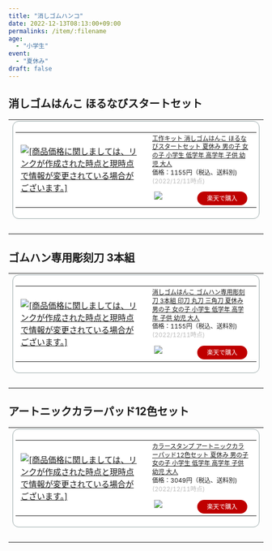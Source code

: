 ```yaml
---
title: "消しゴムハンコ"
date: 2022-12-13T08:13:00+09:00
permalinks: /item/:filename
age:
  - "小学生"
event:
  - "夏休み"
draft: false
---
```

## 消しゴムはんこ ほるなびスタートセット
<table border="0" cellpadding="0" cellspacing="0"><tr><td><div style="border:1px solid #95a5a6;border-radius:.75rem;background-color:#FFFFFF;margin:0px;padding:5px;text-align:center;overflow:hidden;"><table><tr><td style="width:240px"><a href="https://hb.afl.rakuten.co.jp/ichiba/2de439ed.d1b56107.2de439ee.6e7b02a0/?pc=https%3A%2F%2Fitem.rakuten.co.jp%2Ftoyo-kyozai%2F672024460%2F&link_type=picttext&ut=eyJwYWdlIjoiaXRlbSIsInR5cGUiOiJwaWN0dGV4dCIsInNpemUiOiIyNDB4MjQwIiwibmFtIjoxLCJuYW1wIjoicmlnaHQiLCJjb20iOjEsImNvbXAiOiJkb3duIiwicHJpY2UiOjEsImJvciI6MSwiY29sIjoxLCJiYnRuIjoxLCJwcm9kIjowLCJhbXAiOmZhbHNlfQ%3D%3D" target="_blank" rel="nofollow sponsored noopener" style="word-wrap:break-word;"  ><img src="https://hbb.afl.rakuten.co.jp/hgb/2de439ed.d1b56107.2de439ee.6e7b02a0/?me_id=1272266&item_id=10000126&pc=https%3A%2F%2Fthumbnail.image.rakuten.co.jp%2F%400_mall%2Ftoyo-kyozai%2Fcabinet%2Foyako%2Fkgh%2F67202446001.jpg%3F_ex%3D240x240&s=240x240&t=picttext" border="0" style="margin:2px" alt="[商品価格に関しましては、リンクが作成された時点と現時点で情報が変更されている場合がございます。]" title="[商品価格に関しましては、リンクが作成された時点と現時点で情報が変更されている場合がございます。]"></a></td><td style="vertical-align:top;"><p style="font-size:12px;line-height:1.4em;text-align:left;margin:0px;padding:2px 6px;word-wrap:break-word"><a href="https://hb.afl.rakuten.co.jp/ichiba/2de439ed.d1b56107.2de439ee.6e7b02a0/?pc=https%3A%2F%2Fitem.rakuten.co.jp%2Ftoyo-kyozai%2F672024460%2F&link_type=picttext&ut=eyJwYWdlIjoiaXRlbSIsInR5cGUiOiJwaWN0dGV4dCIsInNpemUiOiIyNDB4MjQwIiwibmFtIjoxLCJuYW1wIjoicmlnaHQiLCJjb20iOjEsImNvbXAiOiJkb3duIiwicHJpY2UiOjEsImJvciI6MSwiY29sIjoxLCJiYnRuIjoxLCJwcm9kIjowLCJhbXAiOmZhbHNlfQ%3D%3D" target="_blank" rel="nofollow sponsored noopener" style="word-wrap:break-word;"  >工作キット 消しゴムはんこ ほるなびスタートセット 夏休み 男の子 女の子 小学生 低学年 高学年 子供 幼児 大人</a><br><span >価格：1155円（税込、送料別)</span> <span style="color:#BBB">(2022/12/11時点)</span></p><div style="margin:10px;"><a href="https://hb.afl.rakuten.co.jp/ichiba/2de439ed.d1b56107.2de439ee.6e7b02a0/?pc=https%3A%2F%2Fitem.rakuten.co.jp%2Ftoyo-kyozai%2F672024460%2F&link_type=picttext&ut=eyJwYWdlIjoiaXRlbSIsInR5cGUiOiJwaWN0dGV4dCIsInNpemUiOiIyNDB4MjQwIiwibmFtIjoxLCJuYW1wIjoicmlnaHQiLCJjb20iOjEsImNvbXAiOiJkb3duIiwicHJpY2UiOjEsImJvciI6MSwiY29sIjoxLCJiYnRuIjoxLCJwcm9kIjowLCJhbXAiOmZhbHNlfQ%3D%3D" target="_blank" rel="nofollow sponsored noopener" style="word-wrap:break-word;"  ><img src="https://static.affiliate.rakuten.co.jp/makelink/rl.svg" style="float:left;max-height:27px;width:auto;margin-top:0"></a><a href="https://hb.afl.rakuten.co.jp/ichiba/2de439ed.d1b56107.2de439ee.6e7b02a0/?pc=https%3A%2F%2Fitem.rakuten.co.jp%2Ftoyo-kyozai%2F672024460%2F%3Fscid%3Daf_pc_bbtn&link_type=picttext&ut=eyJwYWdlIjoiaXRlbSIsInR5cGUiOiJwaWN0dGV4dCIsInNpemUiOiIyNDB4MjQwIiwibmFtIjoxLCJuYW1wIjoicmlnaHQiLCJjb20iOjEsImNvbXAiOiJkb3duIiwicHJpY2UiOjEsImJvciI6MSwiY29sIjoxLCJiYnRuIjoxLCJwcm9kIjowLCJhbXAiOmZhbHNlfQ==" target="_blank" rel="nofollow sponsored noopener" style="word-wrap:break-word;"  ><div style="float:right;width:41%;height:27px;background-color:#bf0000;color:#fff!important;font-size:12px;font-weight:500;line-height:27px;margin-left:1px;padding: 0 12px;border-radius:16px;cursor:pointer;text-align:center;">楽天で購入</div></a></div></td></tr></table></div><br><p style="color:#000000;font-size:12px;line-height:1.4em;margin:5px;word-wrap:break-word"></p></td></tr></table>

## ゴムハン専用彫刻刀 3本組
<table border="0" cellpadding="0" cellspacing="0"><tr><td><div style="border:1px solid #95a5a6;border-radius:.75rem;background-color:#FFFFFF;margin:0px;padding:5px;text-align:center;overflow:hidden;"><table><tr><td style="width:240px"><a href="https://hb.afl.rakuten.co.jp/ichiba/2de439ed.d1b56107.2de439ee.6e7b02a0/?pc=https%3A%2F%2Fitem.rakuten.co.jp%2Ftoyo-kyozai%2F672024483%2F&link_type=picttext&ut=eyJwYWdlIjoiaXRlbSIsInR5cGUiOiJwaWN0dGV4dCIsInNpemUiOiIyNDB4MjQwIiwibmFtIjoxLCJuYW1wIjoicmlnaHQiLCJjb20iOjEsImNvbXAiOiJkb3duIiwicHJpY2UiOjEsImJvciI6MSwiY29sIjoxLCJiYnRuIjoxLCJwcm9kIjowLCJhbXAiOmZhbHNlfQ%3D%3D" target="_blank" rel="nofollow sponsored noopener" style="word-wrap:break-word;"  ><img src="https://hbb.afl.rakuten.co.jp/hgb/2de439ed.d1b56107.2de439ee.6e7b02a0/?me_id=1272266&item_id=10000093&pc=https%3A%2F%2Fthumbnail.image.rakuten.co.jp%2F%400_mall%2Ftoyo-kyozai%2Fcabinet%2Foyako%2Fkgh%2F67202448301-2.jpg%3F_ex%3D240x240&s=240x240&t=picttext" border="0" style="margin:2px" alt="[商品価格に関しましては、リンクが作成された時点と現時点で情報が変更されている場合がございます。]" title="[商品価格に関しましては、リンクが作成された時点と現時点で情報が変更されている場合がございます。]"></a></td><td style="vertical-align:top;"><p style="font-size:12px;line-height:1.4em;text-align:left;margin:0px;padding:2px 6px;word-wrap:break-word"><a href="https://hb.afl.rakuten.co.jp/ichiba/2de439ed.d1b56107.2de439ee.6e7b02a0/?pc=https%3A%2F%2Fitem.rakuten.co.jp%2Ftoyo-kyozai%2F672024483%2F&link_type=picttext&ut=eyJwYWdlIjoiaXRlbSIsInR5cGUiOiJwaWN0dGV4dCIsInNpemUiOiIyNDB4MjQwIiwibmFtIjoxLCJuYW1wIjoicmlnaHQiLCJjb20iOjEsImNvbXAiOiJkb3duIiwicHJpY2UiOjEsImJvciI6MSwiY29sIjoxLCJiYnRuIjoxLCJwcm9kIjowLCJhbXAiOmZhbHNlfQ%3D%3D" target="_blank" rel="nofollow sponsored noopener" style="word-wrap:break-word;"  >消しゴムはんこ ゴムハン専用彫刻刀 3本組 印刀 丸刀 三角刀 夏休み 男の子 女の子 小学生 低学年 高学年 子供 幼児 大人</a><br><span >価格：1155円（税込、送料別)</span> <span style="color:#BBB">(2022/12/11時点)</span></p><div style="margin:10px;"><a href="https://hb.afl.rakuten.co.jp/ichiba/2de439ed.d1b56107.2de439ee.6e7b02a0/?pc=https%3A%2F%2Fitem.rakuten.co.jp%2Ftoyo-kyozai%2F672024483%2F&link_type=picttext&ut=eyJwYWdlIjoiaXRlbSIsInR5cGUiOiJwaWN0dGV4dCIsInNpemUiOiIyNDB4MjQwIiwibmFtIjoxLCJuYW1wIjoicmlnaHQiLCJjb20iOjEsImNvbXAiOiJkb3duIiwicHJpY2UiOjEsImJvciI6MSwiY29sIjoxLCJiYnRuIjoxLCJwcm9kIjowLCJhbXAiOmZhbHNlfQ%3D%3D" target="_blank" rel="nofollow sponsored noopener" style="word-wrap:break-word;"  ><img src="https://static.affiliate.rakuten.co.jp/makelink/rl.svg" style="float:left;max-height:27px;width:auto;margin-top:0"></a><a href="https://hb.afl.rakuten.co.jp/ichiba/2de439ed.d1b56107.2de439ee.6e7b02a0/?pc=https%3A%2F%2Fitem.rakuten.co.jp%2Ftoyo-kyozai%2F672024483%2F%3Fscid%3Daf_pc_bbtn&link_type=picttext&ut=eyJwYWdlIjoiaXRlbSIsInR5cGUiOiJwaWN0dGV4dCIsInNpemUiOiIyNDB4MjQwIiwibmFtIjoxLCJuYW1wIjoicmlnaHQiLCJjb20iOjEsImNvbXAiOiJkb3duIiwicHJpY2UiOjEsImJvciI6MSwiY29sIjoxLCJiYnRuIjoxLCJwcm9kIjowLCJhbXAiOmZhbHNlfQ==" target="_blank" rel="nofollow sponsored noopener" style="word-wrap:break-word;"  ><div style="float:right;width:41%;height:27px;background-color:#bf0000;color:#fff!important;font-size:12px;font-weight:500;line-height:27px;margin-left:1px;padding: 0 12px;border-radius:16px;cursor:pointer;text-align:center;">楽天で購入</div></a></div></td></tr></table></div><br><p style="color:#000000;font-size:12px;line-height:1.4em;margin:5px;word-wrap:break-word"></p></td></tr></table>

## アートニックカラーパッド12色セット
<table border="0" cellpadding="0" cellspacing="0"><tr><td><div style="border:1px solid #95a5a6;border-radius:.75rem;background-color:#FFFFFF;margin:0px;padding:5px;text-align:center;overflow:hidden;"><table><tr><td style="width:240px"><a href="https://hb.afl.rakuten.co.jp/ichiba/2de439ed.d1b56107.2de439ee.6e7b02a0/?pc=https%3A%2F%2Fitem.rakuten.co.jp%2Ftoyo-kyozai%2F672026205%2F&link_type=picttext&ut=eyJwYWdlIjoiaXRlbSIsInR5cGUiOiJwaWN0dGV4dCIsInNpemUiOiIyNDB4MjQwIiwibmFtIjoxLCJuYW1wIjoicmlnaHQiLCJjb20iOjEsImNvbXAiOiJkb3duIiwicHJpY2UiOjEsImJvciI6MSwiY29sIjoxLCJiYnRuIjoxLCJwcm9kIjowLCJhbXAiOmZhbHNlfQ%3D%3D" target="_blank" rel="nofollow sponsored noopener" style="word-wrap:break-word;"  ><img src="https://hbb.afl.rakuten.co.jp/hgb/2de439ed.d1b56107.2de439ee.6e7b02a0/?me_id=1272266&item_id=10000095&pc=https%3A%2F%2Fthumbnail.image.rakuten.co.jp%2F%400_mall%2Ftoyo-kyozai%2Fcabinet%2Foyako%2Fkgh%2F67202620501.jpg%3F_ex%3D240x240&s=240x240&t=picttext" border="0" style="margin:2px" alt="[商品価格に関しましては、リンクが作成された時点と現時点で情報が変更されている場合がございます。]" title="[商品価格に関しましては、リンクが作成された時点と現時点で情報が変更されている場合がございます。]"></a></td><td style="vertical-align:top;"><p style="font-size:12px;line-height:1.4em;text-align:left;margin:0px;padding:2px 6px;word-wrap:break-word"><a href="https://hb.afl.rakuten.co.jp/ichiba/2de439ed.d1b56107.2de439ee.6e7b02a0/?pc=https%3A%2F%2Fitem.rakuten.co.jp%2Ftoyo-kyozai%2F672026205%2F&link_type=picttext&ut=eyJwYWdlIjoiaXRlbSIsInR5cGUiOiJwaWN0dGV4dCIsInNpemUiOiIyNDB4MjQwIiwibmFtIjoxLCJuYW1wIjoicmlnaHQiLCJjb20iOjEsImNvbXAiOiJkb3duIiwicHJpY2UiOjEsImJvciI6MSwiY29sIjoxLCJiYnRuIjoxLCJwcm9kIjowLCJhbXAiOmZhbHNlfQ%3D%3D" target="_blank" rel="nofollow sponsored noopener" style="word-wrap:break-word;"  >カラースタンプ アートニックカラーパッド12色セット 夏休み 男の子 女の子 小学生 低学年 高学年 子供 幼児 大人</a><br><span >価格：3049円（税込、送料別)</span> <span style="color:#BBB">(2022/12/11時点)</span></p><div style="margin:10px;"><a href="https://hb.afl.rakuten.co.jp/ichiba/2de439ed.d1b56107.2de439ee.6e7b02a0/?pc=https%3A%2F%2Fitem.rakuten.co.jp%2Ftoyo-kyozai%2F672026205%2F&link_type=picttext&ut=eyJwYWdlIjoiaXRlbSIsInR5cGUiOiJwaWN0dGV4dCIsInNpemUiOiIyNDB4MjQwIiwibmFtIjoxLCJuYW1wIjoicmlnaHQiLCJjb20iOjEsImNvbXAiOiJkb3duIiwicHJpY2UiOjEsImJvciI6MSwiY29sIjoxLCJiYnRuIjoxLCJwcm9kIjowLCJhbXAiOmZhbHNlfQ%3D%3D" target="_blank" rel="nofollow sponsored noopener" style="word-wrap:break-word;"  ><img src="https://static.affiliate.rakuten.co.jp/makelink/rl.svg" style="float:left;max-height:27px;width:auto;margin-top:0"></a><a href="https://hb.afl.rakuten.co.jp/ichiba/2de439ed.d1b56107.2de439ee.6e7b02a0/?pc=https%3A%2F%2Fitem.rakuten.co.jp%2Ftoyo-kyozai%2F672026205%2F%3Fscid%3Daf_pc_bbtn&link_type=picttext&ut=eyJwYWdlIjoiaXRlbSIsInR5cGUiOiJwaWN0dGV4dCIsInNpemUiOiIyNDB4MjQwIiwibmFtIjoxLCJuYW1wIjoicmlnaHQiLCJjb20iOjEsImNvbXAiOiJkb3duIiwicHJpY2UiOjEsImJvciI6MSwiY29sIjoxLCJiYnRuIjoxLCJwcm9kIjowLCJhbXAiOmZhbHNlfQ==" target="_blank" rel="nofollow sponsored noopener" style="word-wrap:break-word;"  ><div style="float:right;width:41%;height:27px;background-color:#bf0000;color:#fff!important;font-size:12px;font-weight:500;line-height:27px;margin-left:1px;padding: 0 12px;border-radius:16px;cursor:pointer;text-align:center;">楽天で購入</div></a></div></td></tr></table></div><br><p style="color:#000000;font-size:12px;line-height:1.4em;margin:5px;word-wrap:break-word"></p></td></tr></table>
